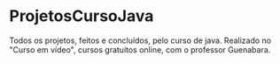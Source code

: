 # ProjetosCursoJava
Todos os projetos, feitos e concluídos, pelo curso de java. Realizado no "Curso em vídeo", cursos gratuitos online, com o professor Guenabara.
